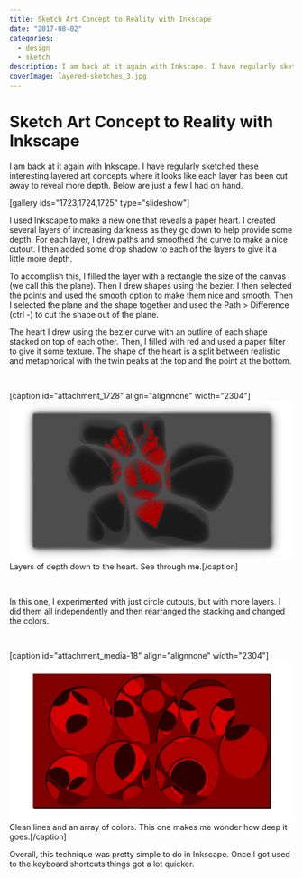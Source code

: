 ```yaml
---
title: Sketch Art Concept to Reality with Inkscape
date: "2017-08-02"
categories: 
  - design
  - sketch
description: I am back at it again with Inkscape. I have regularly sketched these interesting layered art concepts where it looks like each layer has been cut away to reveal more depth. Below are just a few I had on hand.
coverImage: layered-sketches_3.jpg
---
```


# Sketch Art Concept to Reality with Inkscape
I am back at it again with Inkscape. I have regularly sketched these interesting layered art concepts where it looks like each layer has been cut away to reveal more depth. Below are just a few I had on hand.

\[gallery ids="1723,1724,1725" type="slideshow"\]

I used Inkscape to make a new one that reveals a paper heart. I created several layers of increasing darkness as they go down to help provide some depth. For each layer, I drew paths and smoothed the curve to make a nice cutout. I then added some drop shadow to each of the layers to give it a little more depth.

To accomplish this, I filled the layer with a rectangle the size of the canvas (we call this the plane). Then I drew shapes using the bezier. I then selected the points and used the smooth option to make them nice and smooth. Then I selected the plane and the shape together and used the Path > Difference (ctrl -) to cut the shape out of the plane.

The heart I drew using the bezier curve with an outline of each shape stacked on top of each other. Then, I filled with red and used a paper filter to give it some texture. The shape of the heart is a split between realistic and metaphorical with the twin peaks at the top and the point at the bottom.

 

\[caption id="attachment\_1728" align="alignnone" width="2304"\]![HeartCutout.png](./images/heartcutout.png) Layers of depth down to the heart. See through me.\[/caption\]

 

In this one, I experimented with just circle cutouts, but with more layers. I did them all independently and then rearranged the stacking and changed the colors.

 

\[caption id="attachment\_media-18" align="alignnone" width="2304"\]![CircleCutoutsvg.png](./images/circlecutoutsvg.png) Clean lines and an array of colors. This one makes me wonder how deep it goes.\[/caption\]

Overall, this technique was pretty simple to do in Inkscape. Once I got used to the keyboard shortcuts things got a lot quicker.
